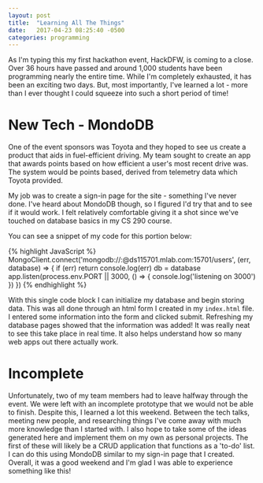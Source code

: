 ```yaml
---
layout: post
title:  "Learning All The Things"
date:   2017-04-23 08:25:40 -0500
categories: programming 
---
```


As I'm typing this my first hackathon event, HackDFW, is coming to a close. Over 36 hours have passed and around 1,000 students have been programming nearly the entire time. While I'm completely exhausted, it has been an exciting two days. But, most importantly, I've learned a lot - more than I ever thought I could squeeze into such a short period of time!

New Tech - MondoDB
===================

One of the event sponsors was Toyota and they hoped to see us create a product that aids in fuel-efficient driving. My team sought to create an app that awards points based on how efficient a user's most recent drive was. The system would be points based, derived from telemetry data which Toyota provided. 

My job was to create a sign-in page for the site - something I've never done. I've heard about MondoDB though, so I figured I'd try that and to see if it would work. I felt relatively comfortable giving it a shot since we've touched on database basics in my CS 290 course.

You can see a snippet of my code for this portion below: 

{% highlight JavaScript %}
MongoClient.connect('mongodb://<dbuser>:<dbpassword>@ds115701.mlab.com:15701/users', (err, database) => {
  if (err) return console.log(err)
  db = database
  app.listen(process.env.PORT || 3000, () => {
    console.log('listening on 3000')
  })
})
{% endhighlight %}

With this single code block I can initialize my database and begin storing data. This was all done through an html form I created in my `index.html` file. I entered some information into the form and clicked submit. Refreshing my database pages showed that the information was added! It was really neat to see this take place in real time. It also helps understand how so many web apps out there actually work.

Incomplete
==========

Unfortunately, two of my team members had to leave halfway through the event. We were left with an incomplete prototype that we would not be able to finish. Despite this, I learned a lot this weekend. Between the tech talks, meeting new people, and researching things I've come away with much more knowledge than I started with. I also hope to take some of the ideas generated here and implement them on my own as personal projects. The first of these will likely be a CRUD application that functions as a 'to-do' list. I can do this using MondoDB similar to my sign-in page that I created. Overall, it was a good weekend and I'm glad I was able to experience something like this!